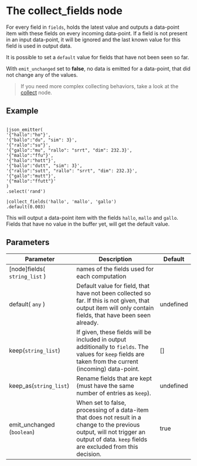 The collect_fields node
==============

For every field in `fields`, holds the latest value and outputs a  data-point item with these fields on every incoming data-point.
If a field is not present in an input data-point, it will be ignored and the last known value for this field is used in output data.

It is possible to set a `default` value for fields that have not been seen so far.

With `emit_unchanged` set to **false**, no data is emitted for a data-point, that did not change any of the values.



> If you need more complex collecting behaviors, take a look at the [collect](./collect.md) node.

Example
-------

```dfs

|json_emitter(
'{"hallo":"ho"}',
'{"ballo":"du", "sim": 3}',
'{"rallo":"su"}',
'{"gallo":"mu", "rallo": "srrt", "dim": 232.3}',
'{"mallo":"ffu"}',
'{"hallo":"hott"}',
'{"ballo":"dutt", "sim": 3}',
'{"rallo":"sutt", "rallo": "srrt", "dim": 232.3}',
'{"gallo":"mutt"}',
'{"mallo":"ffutt"}'
)
.select('rand')

|collect_fields('hallo', 'mallo', 'gallo')
.default(0.003)

```

This will output a data-point item with the fields `hallo`, `mallo` and `gallo`. Fields that have no value in the buffer yet,
will get the default value.


Parameters
----------

| Parameter                     | Description                                                                                                                                                                              | Default   |
|-------------------------------|------------------------------------------------------------------------------------------------------------------------------------------------------------------------------------------|-----------|
| [node]fields( `string_list` ) | names of the fields used for each computation                                                                                                                                            |           |
| default( `any` )              | Default value for field, that have not been collected so far. If this is not given, that output item will only contain fields, that have been seen already.                              | undefined | 
| keep(`string_list`)           | If given, these fields will be included in output additionally to `fields`. The values for `keep` fields are taken from the current (incoming) data-point.                               | []        |
| keep_as(`string_list`)        | Rename fields that are kept (must have the same number of entries as `keep`).                                                                                                            | undefined |
| emit_unchanged (`boolean`)    | When set to false, processing of a data-item that does not result in a change to the previous output, will not trigger an output of data. `keep` fields are excluded from this decision. | true      |
